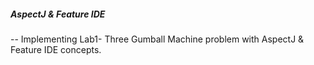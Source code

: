 ##### AspectJ & Feature IDE 

-- Implementing Lab1- Three Gumball Machine problem with AspectJ & Feature IDE concepts.
